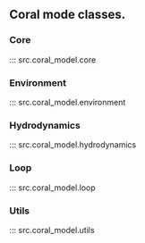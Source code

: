 ## Coral mode classes.

### Core
::: src.coral_model.core

### Environment
::: src.coral_model.environment

### Hydrodynamics
::: src.coral_model.hydrodynamics

### Loop
::: src.coral_model.loop

### Utils
::: src.coral_model.utils